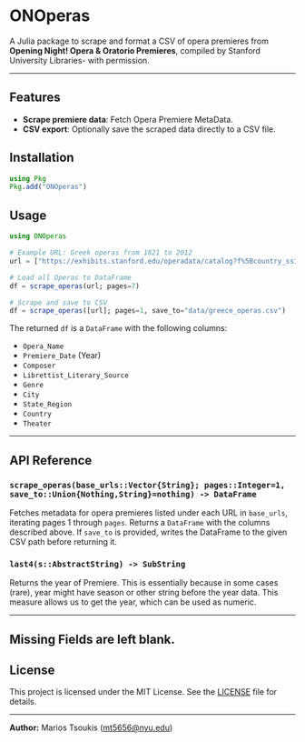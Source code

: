 # ONOperas

A Julia package to scrape and format a CSV of opera premieres from **Opening Night! Opera & Oratorio Premieres**, compiled by Stanford University Libraries- with permission. 

---

## Features

- **Scrape premiere data**: Fetch Opera Premiere MetaData. 
- **CSV export**: Optionally save the scraped data directly to a CSV file.

## Installation

```julia
using Pkg
Pkg.add("ONOperas")
```

## Usage

```julia
using ONOperas

# Example URL: Greek operas from 1821 to 2012
url = ["https://exhibits.stanford.edu/operadata/catalog?f%5Bcountry_ssim%5D%5B%5D=Greece&per_page=24&range%5Bpub_year_tisim%5D%5Bbegin%5D=1821&range%5Bpub_year_tisim%5D%5Bend%5D=2021&sort=pub_year_isi+asc%2C+title_sort+asc"]

# Load all Operas to DataFrame
df = scrape_operas(url; pages=7)

# Scrape and save to CSV
df = scrape_operas([url]; pages=1, save_to="data/greece_operas.csv")
```

The returned `df` is a `DataFrame` with the following columns:

- `Opera_Name`
- `Premiere_Date` (Year)
- `Composer`
- `Librettist_Literary_Source`
- `Genre`
- `City`
- `State_Region`
- `Country`
- `Theater`

---

## API Reference

### `scrape_operas(base_urls::Vector{String}; pages::Integer=1, save_to::Union{Nothing,String}=nothing) -> DataFrame`

Fetches metadata for opera premieres listed under each URL in `base_urls`, iterating pages 1 through `pages`. Returns a `DataFrame` with the columns described above. If `save_to` is provided, writes the DataFrame to the given CSV path before returning it.

### `last4(s::AbstractString) -> SubString`

Returns the year of Premiere. This is essentially because in some cases (rare), year might have season or other string before the year data. This measure allows us to get the year, which can be used as numeric. 

---

Missing Fields are left blank.
---

## License

This project is licensed under the MIT License. See the [LICENSE](LICENSE) file for details.

---

**Author:** Marios Tsoukis (<mt5656@nyu.edu>)

